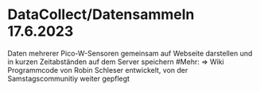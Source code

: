 # DataCollect/Datensammeln             17.6.2023
Daten mehrerer Pico-W-Sensoren gemeinsam auf Webseite darstellen und in kurzen Zeitabständen auf dem Server speichern
#Mehr: => Wiki
Programmcode von Robin Schleser entwickelt, von der Samstagscommunitiy weiter gepflegt
